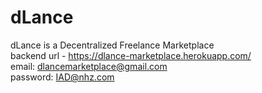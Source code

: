 # dLance
dLance is a Decentralized Freelance Marketplace <br>
backend url - https://dlance-marketplace.herokuapp.com/ <br>
email: dlancemarketplace@gmail.com <br>
password: IAD@nhz.com
